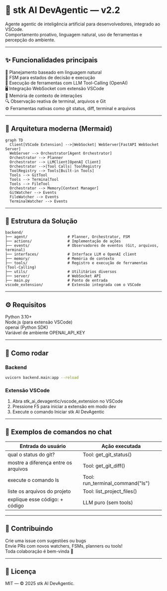 # 🤖 stk AI DevAgentic — v2.2

Agente agentic de inteligência artificial para desenvolvedores, integrado ao VSCode.  
Comportamento proativo, linguagem natural, uso de ferramentas e percepção do ambiente.

---

## ✨ Funcionalidades principais

🧠 Planejamento baseado em linguagem natural  
🔁 FSM para estados de decisão e execução  
🧩 Execução de ferramentas com LLM Tool-Calling (OpenAI)  
🖥️ Integração WebSocket com extensão VSCode  
🧠 Memória de contexto de interações  
🔍 Observação reativa de terminal, arquivos e Git  
⚙️ Ferramentas nativas como git status, diff, terminal e arquivos  

---

## 📐 Arquitetura moderna (Mermaid)

```mermaid
graph TD
  Client[VSCode Extension] -->|WebSocket| WebServer[FastAPI WebSocket Server]
  WebServer --> Orchestrator[Agent Orchestrator]
  Orchestrator --> Planner
  Orchestrator --> LLMClient[OpenAI Client]
  Orchestrator -->|Tool Calls| ToolRegistry
  ToolRegistry --> Tools[Built-in Tools]
  Tools --> GitTool
  Tools --> TerminalTool
  Tools --> FileTool
  Orchestrator --> Memory[Context Manager]
  GitWatcher --> Events
  FileWatcher --> Events
  TerminalWatcher --> Events
```
---

## 📂 Estrutura da Solução
```
backend/
├── agent/                  # Planner, Orchestrator, FSM
├── actions/                # Implementação de ações
├── events/                 # Observadores de eventos (Git, arquivos, terminal)
├── interfaces/             # Interface LLM e OpenAI client
├── memory/                 # Memória de contexto
├── tools/                  # Registro e execução de ferramentas (Tool-Calling)
├── utils/                  # Utilitários diversos
├── server/                 # WebSocket API
├── main.py                 # Ponto de entrada
vscode_extension/           # Extensão integrada com o VSCode
```
---

## ⚙️ Requisitos

Python 3.10+  
Node.js (para extensão VSCode)  
openai (Python SDK)  
Variável de ambiente OPENAI_API_KEY  

---

## 🚀 Como rodar

### Backend
```bash
uvicorn backend.main:app --reload
```
### Extensão VSCode

1. Abra stk_ai_devagentic/vscode_extension no VSCode  
2. Pressione F5 para iniciar a extensão em modo dev  
3. Execute o comando Iniciar stk AI DevAgentic  

---

## 💬 Exemplos de comandos no chat

| Entrada do usuário                         | Ação executada                            |
|--------------------------------------------|-------------------------------------------|
| qual o status do git?                    | Tool: get_git_status()                  |
| mostre a diferença entre os arquivos     | Tool: get_git_diff()                    |
| execute o comando ls                     | Tool: run_terminal_command("ls")        |
| liste os arquivos do projeto             | Tool: list_project_files()              |
| explique esse código: + código           | LLM puro (sem tools)                      |

---

## 🤝 Contribuindo

Crie uma issue com sugestões ou bugs  
Envie PRs com novos watchers, FSMs, planners ou tools!  
Toda colaboração é bem-vinda 🙌  

---

## 📘 Licença

MIT — © 2025 stk AI DevAgentic.
